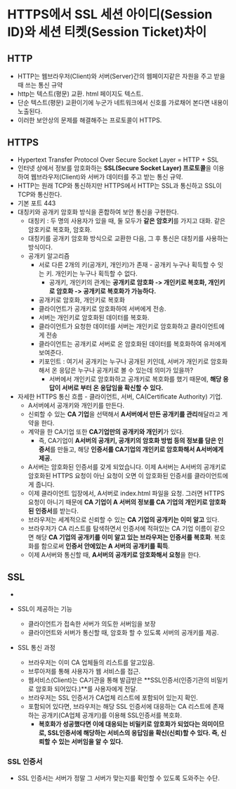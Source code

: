 # HTTPS에서 SSL 세션 아이디(Session ID)와 세션 티켓(Session Ticket)차이





## HTTP

- HTTP는 웹브라우저(Client)와 서버(Server)간의 웹페이지같은 자원을 주고 받을 때 쓰는 통신 규약
- http는 텍스트(평문) 교환. html 페이지도 텍스트.
- 단순 텍스트(평문) 교환이기에 누군가 네트워크에서 신호를 가로채어 본다면 내용이 노출된다.
- 이러한 보안상의 문제를 해결해주는 프로토콜이 HTTPS.

## HTTPS

- Hypertext Transfer Protocol Over Secure Socket Layer = HTTP + SSL
- 인터넷 상에서 정보를 암호화하는 **SSL(Secure Socket Layer) 프로토콜**을 이용하여 웹브라우저(Client)와 서버가 데이터를 주고 받는 통신 규약.
- HTTP는 원래 TCP와 통신하지만 HTTPS에서 HTTP는 SSL과 통신하고 SSL이 TCP와 통신한다.
- 기본 포트 443
- 대칭키와 공개키 암호화 방식을 혼합하여 보안 통신을 구현한다.
  - 대칭키 : 두 명의 사용자가 있을 때, 둘 모두가 **같은 암호키**를 가지고 대화. 같은 암호키로 복호화, 암호화.
  - 대칭키를 공개키 암호화 방식으로 교환한 다음, 그 후 통신은 대칭키를 사용하는 방식이다.
  - 공개키 알고리즘
    - 서로 다른 2개의 키(공개키, 개인키)가 존재 - 공개키 누구나 획득할 수 잇는 키. 개인키는 누구나 획득할 수 없다.
      - 공개키, 개인키의 관계는 **공개키로 암호화 -> 개인키로 복호화, 개인키로 암호화 -> 공개키로 복호화가 가능하다.**
    - 공개키로 암호화, 개인키로 복호화
    - 클라이언트가 공개키로 암호화하여 서버에게 전송.
    - 서버는 개인키로 암호화된 데이터를 복호화.
    - 클라이언트가 요청한 데이터를 서버는 개인키로 암호화하고 클라이언트에게 전송
    - 클라이언트는 공개키로 서버로 온 암호화된 데이터를 복호화하여 유저에게 보여준다.
    - 키포인트 : 여기서 공개키는 누구나 공개된 키인데, 서버가 개인키로 암호화해서 온 응답은 누구나 공개키로 볼 수 있는데 의미가 있을까?
      - 서버에서 개인키로 암호화하고 공개키로 복호화를 했기 때문에, **해당 응답이 서버로 부터 온 응답임을 확신할 수 있다.**
- 자세한 HTTPS 통신 흐름 - 클라이언트, 서버, CA(Certificate Authority) 기업.
  - A서버에서 공개키와 개인키를 만든다.
  - 신뢰할 수 있는 **CA 기업**을 선택해서 **A서버에서 만든 공개키를 관리**해달라고 계약을 한다.
  - 계약을 한 CA기업 또한 **CA기업만의 공개키와 개인키**가 있다.
    - 즉, CA기업이 **A서버의 공개키, 공개키의 암호화 방법 등의 정보를 담은 인증서**를 만들고, 해당 **인증서를 CA기업의 개인키로 암호화해서 A서버에게 제공.**
  - A서버는 암호화된 인증서를 갖게 되었습니다. 이제 A서버는 A서버의 공개키로 암호화된 HTTPS 요청이 아닌 요청이 오면 이 암호화된 인증서를 클라이언트에게 줍니다.
  - 이제 클라이언트 입장에서, A서버로 index.html 파일을 요청. 그러면 HTTPS 요청이 아니기 때문에 **CA 기업이 A 서버의 정보를 CA 기업의 개인키로 암호화된 인증서**를 받는다.
  - 브라우저는 세계적으로 신뢰할 수 있는 **CA 기업의 공개키는 이미 알고** 있다.
  - 브라우저가 CA 리스트를 탐색하면서 인증서에 적혀있는 CA 기업 이름이 같으면 해당 **CA 기업의 공개키를 이미 알고 있는 브라우저는 인증서를 복호화**. 복호화를 함으로써 **인증서 안에있는 A 서버의 공개키를 획득**.
  - 이제 A서버와 통신할 때, **A서버의 공개키로 암호화해서 요청**을 한다.





## SSL

- 
- SSL이 제공하는 기능
  - 클라이언트가 접속한 서버가 의도한 서버임을 보장
  - 클라이언트와 서버가 통신할 때, 암호화 할 수 있도록 서버의 공개키를 제공.

- SSL 통신 과정
  - 브라우저는 이미 CA 업체들의 리스트를 알고있음.
  - 브루아저를 통해 사용자가 웹 서비스를 접근.
  - 웹서비스(Client)는 CA기관을 통해 발급받은 **SSL인증서(인증기관의 비밀키로 암호화 되어있다.)**를 사용자에게 전달.
  - 브라우저는 SSL 인증서가 CA업체 리스트에 포함되어 있는지 확인.
  - 포함되어 있다면, 브라우저는 해당 SSL 인증서에 대응하는 CA 리스트에 존재하는 공개키(CA업체 공개키)를 이용해 SSL인증서를 복호화.
    - **복호화가 성공했다면 이에 대응되는 비밀키로 암호화가 되었다는 의미이므로, SSL인증서에 해당하는 서비스의 응답임을 확신(신뢰)할 수 있다. 즉, 신뢰할 수 있는 서버임을 알 수 있다.**

### SSL 인증서

- SSL 인증서는 서버가 정말 그 서버가 맞는지를 확인할 수 있도록 도와주는 수단.
